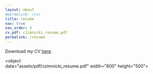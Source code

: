 ```yaml
---
layout: about
#permalink: /cv/
title: resume
nav: true
nav_order: 3
cv_pdf: czimnicki_resume.pdf
permalink: /resume
---
```


<p>Download my CV <a href="assets/pdf/czimnicki_resume.pdf">here</a>.</p>

<!-- <embed src="assets/pdf/CV_clementine_zimnicki.pdf" type="application/pdf" width="100%" height="600px" /> -->

<object data="assets/pdf/czimnicki_resume.pdf" width="800" height="500"> </object>


